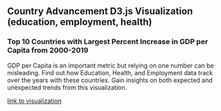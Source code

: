 
## Country Advancement D3.js Visualization (education, employment, health)  

### Top 10 Countries with Largest Percent Increase in GDP per Capita from 2000-2019
GDP per Capita is an important metric but relying on one number can be misleading.
Find out how Education, Health, and Employment data track over the years with these countries.
Gain insights on both expected and unexpected trends from this visualization.

[link to visualization](https://steve303.github.io/dataviz-countryAdvancement/index.html)
